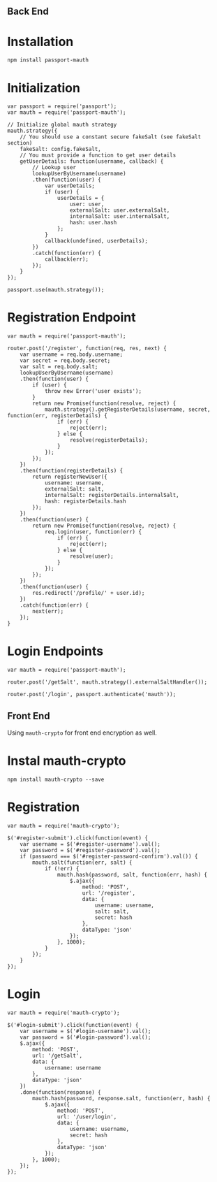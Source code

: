 ## Back End
# Installation
	npm install passport-mauth
# Initialization
	var passport = require('passport');
	var mauth = require('passport-mauth');
	
	// Initialize global mauth strategy
	mauth.strategy({
		// You should use a constant secure fakeSalt (see fakeSalt section)
		fakeSalt: config.fakeSalt,
		// You must provide a function to get user details
		getUserDetails: function(username, callback) {
			// Lookup user
			lookupUserByUsername(username)
			.then(function(user) {
				var userDetails;
				if (user) {
					userDetails = {
						user: user,
						externalSalt: user.externalSalt,
						internalSalt: user.internalSalt,
						hash: user.hash
					};
				}
				callback(undefined, userDetails);
			})
			.catch(function(err) {
				callback(err);
			});
		}
	});
	
	passport.use(mauth.strategy());

# Registration Endpoint
	var mauth = require('passport-mauth');
	
	router.post('/register', function(req, res, next) {
		var username = req.body.username;
		var secret = req.body.secret;
		var salt = req.body.salt;
		lookupUserByUsername(username)
		.then(function(user) {
			if (user) {
				throw new Error('user exists');
			}
			return new Promise(function(resolve, reject) {
				mauth.strategy().getRegisterDetails(username, secret, function(err, registerDetails) {
					if (err) {
						reject(err);
					} else {
						resolve(registerDetails);
					}
				});
			});
		})
		.then(function(registerDetails) {
			return registerNewUser({
				username: username,
				externalSalt: salt,
				internalSalt: registerDetails.internalSalt,
				hash: registerDetails.hash
			});
		})
		.then(function(user) {
			return new Promise(function(resolve, reject) {
				req.login(user, function(err) {
					if (err) {
						reject(err);
					} else {
						resolve(user);
					}
				});
			});
		})
		.then(function(user) {
			res.redirect('/profile/' + user.id);
		})
		.catch(function(err) {
			next(err);
		});
	}

# Login Endpoints
	var mauth = require('passport-mauth');
	
	router.post('/getSalt', mauth.strategy().externalSaltHandler());
	
	router.post('/login', passport.authenticate('mauth'));

## Front End
Using `mauth-crypto` for front end encryption as well.
# Instal mauth-crypto
	npm install mauth-crypto --save
# Registration
	var mauth = require('mauth-crypto');
	
	$('#register-submit').click(function(event) {
		var username = $('#register-username').val();
		var password = $('#register-password').val();
		if (password === $('#register-password-confirm').val()) {
			mauth.salt(function(err, salt) {
				if (!err) {
					mauth.hash(password, salt, function(err, hash) {
						$.ajax({
							method: 'POST',
							url: '/register',
							data: {
								username: username,
								salt: salt,
								secret: hash
							},
							dataType: 'json'
						});
					}, 1000);
				}
			});
		}
	});

# Login
	var mauth = require('mauth-crypto');
	
	$('#login-submit').click(function(event) {
		var username = $('#login-username').val();
		var password = $('#login-password').val();
		$.ajax({
			method: 'POST',
			url: '/getSalt',
			data: {
				username: username
			},
			dataType: 'json'
		})
		.done(function(response) {
			mauth.hash(password, response.salt, function(err, hash) {
				$.ajax({
					method: 'POST',
					url: '/user/login',
					data: {
						username: username,
						secret: hash
					},
					dataType: 'json'
				});
			}, 1000);
		});
	});